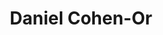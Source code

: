 ---
# Display name
title: Daniel Cohen-Or
home_page: http://www.cs.tau.ac.il/~dcor/

# Is this the primary user of the site?
superuser: false

highlight_name: false
---